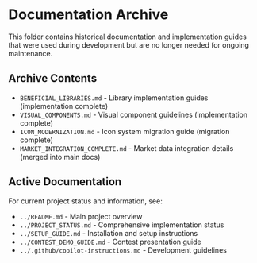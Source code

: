 # Documentation Archive

This folder contains historical documentation and implementation guides that were used during development but are no longer needed for ongoing maintenance.

## Archive Contents

- `BENEFICIAL_LIBRARIES.md` - Library implementation guides (implementation complete)
- `VISUAL_COMPONENTS.md` - Visual component guidelines (implementation complete)
- `ICON_MODERNIZATION.md` - Icon system migration guide (migration complete)
- `MARKET_INTEGRATION_COMPLETE.md` - Market data integration details (merged into main docs)

## Active Documentation

For current project status and information, see:
- `../README.md` - Main project overview
- `../PROJECT_STATUS.md` - Comprehensive implementation status
- `../SETUP_GUIDE.md` - Installation and setup instructions
- `../CONTEST_DEMO_GUIDE.md` - Contest presentation guide
- `../.github/copilot-instructions.md` - Development guidelines
